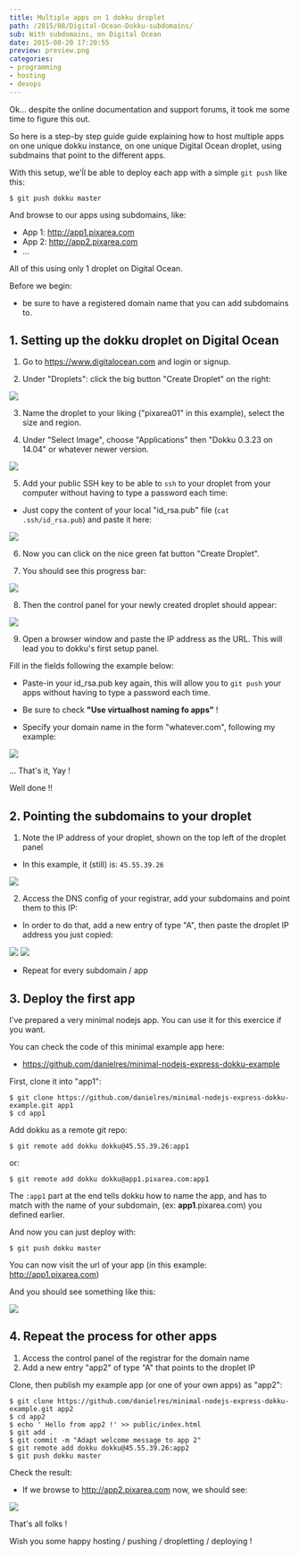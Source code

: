 ```yaml
---
title: Multiple apps on 1 dokku droplet
path: /2015/08/Digital-Ocean-Dokku-subdomains/
sub: With subdomains, on Digital Ocean
date: 2015-08-20 17:20:55
preview: preview.png
categories:
- programming
- hosting
- devops
---
```


Ok... despite the online documentation and support forums, it took me some time to figure this out.


So here is a step-by step guide guide explaining how to host multiple apps on one unique dokku instance, on one unique Digital Ocean droplet, using subdmains that point to the different apps.

With this setup, we'ĺl be able to deploy each app with a simple `git push` like this:

    $ git push dokku master

And browse to our apps using subdomains, like:

* App 1: http://app1.pixarea.com
* App 2: http://app2.pixarea.com
* ...

All of this using only 1 droplet on Digital Ocean.

Before we begin:

- be sure to have a registered domain name that you can add subdomains to.


## 1. Setting up the dokku droplet on Digital Ocean

1. Go to https://www.digitalocean.com and login or signup.

2. Under "Droplets": click the big button "Create Droplet" on the right:

<img src="00.png" />

3. Name the droplet to your liking ("pixarea01" in this example), select the size and region.

4. Under "Select Image", choose "Applications" then "Dokku 0.3.23 on 14.04" or whatever newer version.

<img src="01.png" />

5. Add your public SSH key to be able to `ssh` to your droplet from your computer without having to type a password each time:

  * Just copy the content of your local "id_rsa.pub" file (`cat .ssh/id_rsa.pub`) and paste it here:

<img src="02.png" />

6. Now you can click on the nice green fat button "Create Droplet".

7. You should see this progress bar:

<img src="04.png" />

8. Then the control panel for your newly created droplet should appear:

<img src="05.png" />

9. Open a browser window and paste the IP address as the URL. This will lead you to dokku's first setup panel.

  Fill in the fields following the example below:

  * Paste-in your id_rsa.pub key again, this will allow you to `git push` your apps without having to type a password each time.

  * Be sure to check **"Use virtualhost naming fo apps"** !

  * Specify your domain name in the form "whatever.com", following my example:

<img src="05b.png" />


<br />

... That's it, Yay !

Well done !!

## 2. Pointing the subdomains to your droplet

1. Note the IP address of your droplet, shown on the top left of the droplet panel

* In this example, it (still) is: `45.55.39.26`

<img src="06.png" />

2. Access the DNS config of your registrar, add your subdomains and point them to this IP:

  - In order to do that, add a new entry of type "A", then paste the droplet IP address you just copied:

<img src="08.png" />
<img src="09.png" />

* Repeat for every subdomain / app

## 3. Deploy the first app

I've prepared a very minimal nodejs app. You can use it for this exercice if you want.

You can check the code of this minimal example app here:

- https://github.com/danielres/minimal-nodejs-express-dokku-example

First, clone it into "app1":

    $ git clone https://github.com/danielres/minimal-nodejs-express-dokku-example.git app1
    $ cd app1

Add dokku as a remote git repo:

    $ git remote add dokku dokku@45.55.39.26:app1

or:

    $ git remote add dokku dokku@app1.pixarea.com:app1

The `:app1` part at the end tells dokku how to name the app, and has to match with the name of your subdomain, (ex: **app1**.pixarea.com) you defined earlier.

And now you can just deploy with:

    $ git push dokku master

You can now visit the url of your app (in this example: http://app1.pixarea.com)

And you should see something like this:

<img src="11.png" />

## 4. Repeat the process for other apps

1. Access the control panel of the registrar for the domain name
2. Add a new entry "app2" of type "A" that points to the droplet IP

Clone, then publish my example app (or one of your own apps) as "app2":

    $ git clone https://github.com/danielres/minimal-nodejs-express-dokku-example.git app2
    $ cd app2
    $ echo ' Hello from app2 !' >> public/index.html
    $ git add .
    $ git commit -m "Adapt welcome message to app 2"
    $ git remote add dokku dokku@45.55.39.26:app2
    $ git push dokku master

Check the result:

* If we browse to http://app2.pixarea.com now, we should see:

<img src="12.png" />

That's all folks !

Wish you some happy hosting / pushing / dropletting / deploying  !






